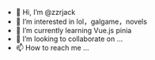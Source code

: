 - 👋 Hi, I’m @zzrjack
- 👀 I’m interested in lol，galgame，novels
- 🌱 I’m currently  learning Vue.js pinia
- 💞️ I’m looking to collaborate on ...
- 📫 How to reach me ...

<!---
zzrjack/zzrjack is a ✨ special ✨ repository because its `README.md` (this file) appears on your GitHub profile.
You can click the Preview link to take a look at your changes.
--->
